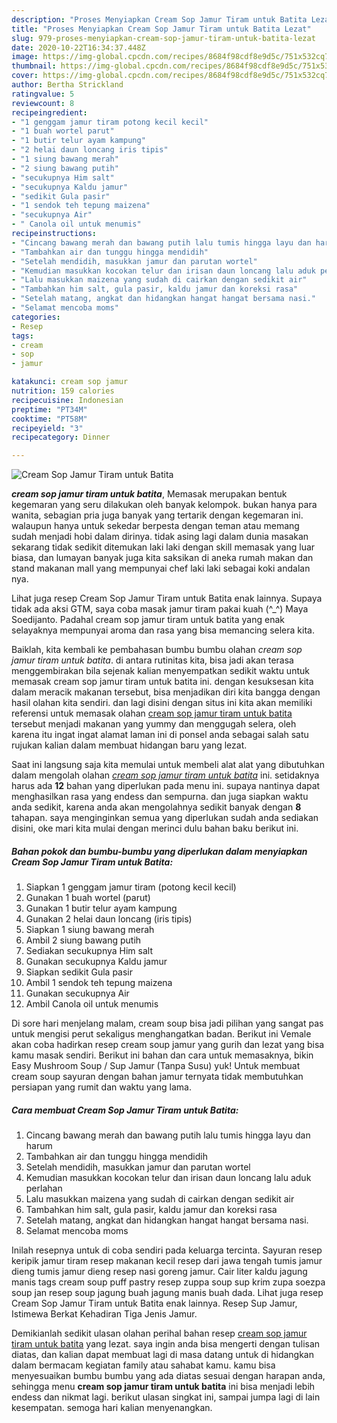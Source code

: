 ```yaml
---
description: "Proses Menyiapkan Cream Sop Jamur Tiram untuk Batita Lezat"
title: "Proses Menyiapkan Cream Sop Jamur Tiram untuk Batita Lezat"
slug: 979-proses-menyiapkan-cream-sop-jamur-tiram-untuk-batita-lezat
date: 2020-10-22T16:34:37.448Z
image: https://img-global.cpcdn.com/recipes/8684f98cdf8e9d5c/751x532cq70/cream-sop-jamur-tiram-untuk-batita-foto-resep-utama.jpg
thumbnail: https://img-global.cpcdn.com/recipes/8684f98cdf8e9d5c/751x532cq70/cream-sop-jamur-tiram-untuk-batita-foto-resep-utama.jpg
cover: https://img-global.cpcdn.com/recipes/8684f98cdf8e9d5c/751x532cq70/cream-sop-jamur-tiram-untuk-batita-foto-resep-utama.jpg
author: Bertha Strickland
ratingvalue: 5
reviewcount: 8
recipeingredient:
- "1 genggam jamur tiram potong kecil kecil"
- "1 buah wortel parut"
- "1 butir telur ayam kampung"
- "2 helai daun loncang iris tipis"
- "1 siung bawang merah"
- "2 siung bawang putih"
- "secukupnya Him salt"
- "secukupnya Kaldu jamur"
- "sedikit Gula pasir"
- "1 sendok teh tepung maizena"
- "secukupnya Air"
- " Canola oil untuk menumis"
recipeinstructions:
- "Cincang bawang merah dan bawang putih lalu tumis hingga layu dan harum"
- "Tambahkan air dan tunggu hingga mendidih"
- "Setelah mendidih, masukkan jamur dan parutan wortel"
- "Kemudian masukkan kocokan telur dan irisan daun loncang lalu aduk perlahan"
- "Lalu masukkan maizena yang sudah di cairkan dengan sedikit air"
- "Tambahkan him salt, gula pasir, kaldu jamur dan koreksi rasa"
- "Setelah matang, angkat dan hidangkan hangat hangat bersama nasi."
- "Selamat mencoba moms"
categories:
- Resep
tags:
- cream
- sop
- jamur

katakunci: cream sop jamur 
nutrition: 159 calories
recipecuisine: Indonesian
preptime: "PT34M"
cooktime: "PT58M"
recipeyield: "3"
recipecategory: Dinner

---
```



![Cream Sop Jamur Tiram untuk Batita](https://img-global.cpcdn.com/recipes/8684f98cdf8e9d5c/751x532cq70/cream-sop-jamur-tiram-untuk-batita-foto-resep-utama.jpg)

<b><i>cream sop jamur tiram untuk batita</i></b>, Memasak merupakan bentuk kegemaran yang seru dilakukan oleh banyak kelompok. bukan hanya para wanita, sebagian pria juga banyak yang tertarik dengan kegemaran ini. walaupun hanya untuk sekedar berpesta dengan teman atau memang sudah menjadi hobi dalam dirinya. tidak asing lagi dalam dunia masakan sekarang tidak sedikit ditemukan laki laki dengan skill memasak yang luar biasa, dan lumayan banyak juga kita saksikan di aneka rumah makan dan stand makanan mall yang mempunyai chef laki laki sebagai koki andalan nya.

Lihat juga resep Cream Sop Jamur Tiram untuk Batita enak lainnya. Supaya tidak ada aksi GTM, saya coba masak jamur tiram pakai kuah (^_^) Maya Soedijanto. Padahal cream sop jamur tiram untuk batita yang enak selayaknya mempunyai aroma dan rasa yang bisa memancing selera kita.

Baiklah, kita kembali ke pembahasan bumbu bumbu olahan <i>cream sop jamur tiram untuk batita</i>. di antara rutinitas kita, bisa jadi akan terasa menggembirakan bila sejenak kalian menyempatkan sedikit waktu untuk memasak cream sop jamur tiram untuk batita ini. dengan kesuksesan kita dalam meracik makanan tersebut, bisa menjadikan diri kita bangga dengan hasil olahan kita sendiri. dan lagi disini dengan situs ini kita akan memiliki referensi untuk memasak olahan <u>cream sop jamur tiram untuk batita</u> tersebut menjadi makanan yang yummy dan menggugah selera, oleh karena itu ingat ingat alamat laman ini di ponsel anda sebagai salah satu rujukan kalian dalam membuat hidangan baru yang lezat.


Saat ini langsung saja kita memulai untuk membeli alat alat yang dibutuhkan dalam mengolah olahan <u><i>cream sop jamur tiram untuk batita</i></u> ini. setidaknya harus ada <b>12</b> bahan yang diperlukan pada menu ini. supaya nantinya dapat menghasilkan rasa yang endess dan sempurna. dan juga siapkan waktu anda sedikit, karena anda akan mengolahnya sedikit banyak dengan <b>8</b> tahapan. saya menginginkan semua yang diperlukan sudah anda sediakan disini, oke mari kita mulai dengan merinci dulu bahan baku berikut ini.

<!--inarticleads1-->

##### Bahan pokok dan bumbu-bumbu yang diperlukan dalam menyiapkan Cream Sop Jamur Tiram untuk Batita:

1. Siapkan 1 genggam jamur tiram (potong kecil kecil)
1. Gunakan 1 buah wortel (parut)
1. Gunakan 1 butir telur ayam kampung
1. Gunakan 2 helai daun loncang (iris tipis)
1. Siapkan 1 siung bawang merah
1. Ambil 2 siung bawang putih
1. Sediakan secukupnya Him salt
1. Gunakan secukupnya Kaldu jamur
1. Siapkan sedikit Gula pasir
1. Ambil 1 sendok teh tepung maizena
1. Gunakan secukupnya Air
1. Ambil  Canola oil untuk menumis


Di sore hari menjelang malam, cream soup bisa jadi pilihan yang sangat pas untuk mengisi perut sekaligus menghangatkan badan. Berikut ini Vemale akan coba hadirkan resep cream soup jamur yang gurih dan lezat yang bisa kamu masak sendiri. Berikut ini bahan dan cara untuk memasaknya, bikin Easy Mushroom Soup / Sup Jamur (Tanpa Susu) yuk! Untuk membuat cream soup sayuran dengan bahan jamur ternyata tidak membutuhkan persiapan yang rumit dan waktu yang lama. 

<!--inarticleads2-->

##### Cara membuat Cream Sop Jamur Tiram untuk Batita:

1. Cincang bawang merah dan bawang putih lalu tumis hingga layu dan harum
1. Tambahkan air dan tunggu hingga mendidih
1. Setelah mendidih, masukkan jamur dan parutan wortel
1. Kemudian masukkan kocokan telur dan irisan daun loncang lalu aduk perlahan
1. Lalu masukkan maizena yang sudah di cairkan dengan sedikit air
1. Tambahkan him salt, gula pasir, kaldu jamur dan koreksi rasa
1. Setelah matang, angkat dan hidangkan hangat hangat bersama nasi.
1. Selamat mencoba moms


Inilah resepnya untuk di coba sendiri pada keluarga tercinta. Sayuran resep keripik jamur tiram resep makanan kecil resep dari jawa tengah tumis jamur dieng tumis jamur dieng resep nasi goreng jamur. Cair liter kaldu jagung manis tags cream soup puff pastry resep zuppa soup sup krim zupa soezpa soup jan resep soup jagung buah jagung manis buah dada. Lihat juga resep Cream Sop Jamur Tiram untuk Batita enak lainnya. Resep Sup Jamur, Istimewa Berkat Kehadiran Tiga Jenis Jamur. 

Demikianlah sedikit ulasan olahan perihal bahan resep <u>cream sop jamur tiram untuk batita</u> yang lezat. saya ingin anda bisa mengerti dengan tulisan diatas, dan kalian dapat membuat lagi di masa datang untuk di hidangkan dalam bermacam kegiatan family atau sahabat kamu. kamu bisa menyesuaikan bumbu bumbu yang ada diatas sesuai dengan harapan anda, sehingga menu <b>cream sop jamur tiram untuk batita</b> ini bisa menjadi lebih endess dan nikmat lagi. berikut ulasan singkat ini, sampai jumpa lagi di lain kesempatan. semoga hari kalian menyenangkan.
